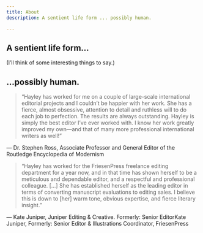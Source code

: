 ```yaml
---
title: About
description: A sentient life form ... possibly human.

---
```

## A sentient life form…

(I’ll think of some interesting things to say.)

## …possibly human.

> “Hayley has worked for me on a couple of large-scale international editorial projects and I couldn’t be happier with her work. She has a fierce, almost obsessive, attention to detail and ruthless will to do each job to perfection. The results are always outstanding. Hayley is simply the best editor I’ve ever worked with. I know her work greatly improved my own—and that of many more professional international writers as well!”

— Dr. Stephen Ross, Associate Professor and General Editor of the Routledge Encyclopedia of Modernism

> “Hayley has worked for the FriesenPress freelance editing department for a year now, and in that time has shown herself to be a meticulous and dependable editor, and a respectful and professional colleague. \[...\] She has established herself as the leading editor in terms of converting manuscript evaluations to editing sales. I believe this is down to \[her\] warm tone, obvious expertise, and fierce literary insight.”

— Kate Juniper, Juniper Editing & Creative. Formerly: Senior EditorKate Juniper, Formerly: Senior Editor & Illustrations Coordinator, FriesenPress